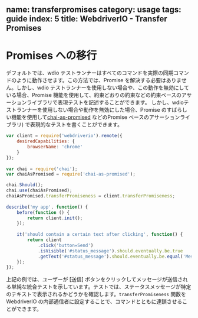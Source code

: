 name: transferpromises
category: usage
tags: guide
index: 5
title: WebdriverIO - Transfer Promises
---

Promises への移行
=================

デフォルトでは、wdio テストランナーはすべてのコマンドを実際の同期コマンドのように動作させます。この方法では、Promise を解決する必要はありません。しかし、wdio テストランナーを使用しない場合や、この動作を無効にしている場合、Promise 機能を使用して、約束どおりの約束などの約束ベースのアサーションライブラリで表現テストを記述することができます。
しかし、wdioテストランナーを使用しない場合や動作を無効にした場合、Promise のすばらしい機能を使用して[chai-as-promised](https://github.com/domenic/chai-as-promised/) などのPromise ベースのアサーションライブラリ) で表現的なテストを書くことができます。

```js
var client = require('webdriverio').remote({
    desiredCapabilities: {
        browserName: 'chrome'
    }
});
 
var chai = require('chai');
var chaiAsPromised = require('chai-as-promised');

chai.Should();
chai.use(chaiAsPromised);
chaiAsPromised.transferPromiseness = client.transferPromiseness;
 
describe('my app', function() {
    before(function () {
        return client.init();
    });
 
    it('should contain a certain text after clicking', function() {
        return client
            .click('button=Send')
            .isVisible('#status_message').should.eventually.be.true
            .getText('#status_message').should.eventually.be.equal('Message sent!');
    });
});
```

上記の例では、ユーザーが [送信] ボタンをクリックしてメッセージが送信される単純な統合テストを示しています。テストでは、ステータスメッセージが特定のテキストで表示されるかどうかを確認します。`transferPromiseness` 関数を WebdriverIO の内部通信者に設定することで、コマンドとともに連鎖させることができます。
